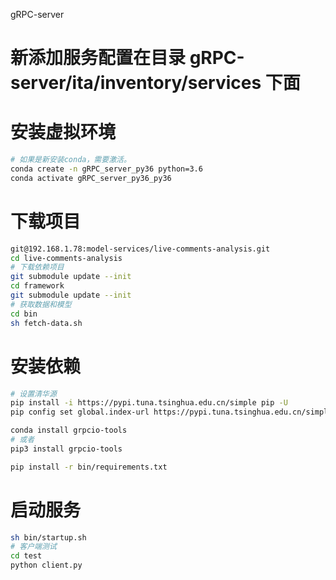 gRPC-server

# 新添加服务配置在目录 gRPC-server/ita/inventory/services 下面
# 安装虚拟环境
```bash
# 如果是新安装conda，需要激活。
conda create -n gRPC_server_py36 python=3.6
conda activate gRPC_server_py36_py36
```

# 下载项目
```bash
git@192.168.1.78:model-services/live-comments-analysis.git
cd live-comments-analysis
# 下载依赖项目
git submodule update --init
cd framework
git submodule update --init
# 获取数据和模型
cd bin
sh fetch-data.sh
```

# 安装依赖
```bash
# 设置清华源
pip install -i https://pypi.tuna.tsinghua.edu.cn/simple pip -U
pip config set global.index-url https://pypi.tuna.tsinghua.edu.cn/simple

conda install grpcio-tools
# 或者
pip3 install grpcio-tools

pip install -r bin/requirements.txt
```

# 启动服务
```bash
sh bin/startup.sh
# 客户端测试
cd test
python client.py
```